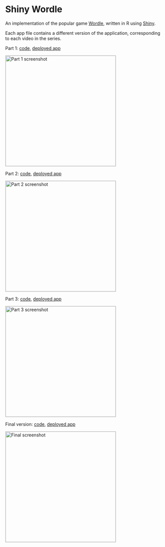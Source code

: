 # Shiny Wordle

An implementation of the popular game [Wordle](https://www.powerlanguage.co.uk/wordle/), written in R using [Shiny](https://shiny.rstudio.com/).

Each app file contains a different version of the application, corresponding to each video in the series.

Part 1: [code](app-part1.R), [deployed app](https://winston.shinyapps.io/wordle-part1/)

  <img alt="Part 1 screenshot" src="screenshot-part1.png" width="350px" style="border: 1px solid #ccc">

Part 2: [code](app-part2.R), [deployed app](https://winston.shinyapps.io/wordle-part2/)

  <img alt="Part 2 screenshot" src="screenshot-part2.png" width="350px" style="border: 1px solid #ccc">

Part 3: [code](app-part3.R), [deployed app](https://winston.shinyapps.io/wordle-part3/)

  <img alt="Part 3 screenshot" src="screenshot-part3.png" width="350px" style="border: 1px solid #ccc">

Final version: [code](app-final.R), [deployed app](https://winston.shinyapps.io/wordle/)

  <img alt="Final screenshot" src="screenshot-final.png" width="350px" style="border: 1px solid #ccc">
